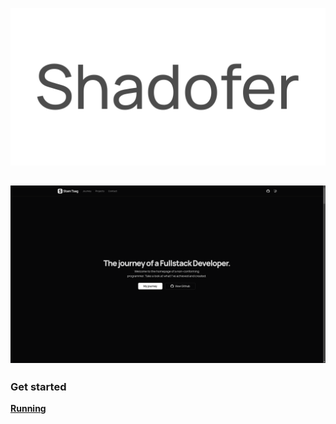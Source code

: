 <a href='https://shadofer.com'>
    <p align='center'>
        <picture>
            <source media="(prefers-color-scheme: dark)" srcset="https://raw.githubusercontent.com/Shadofer/Shadofer/main/.github/assets/shadofer-banner-white.svg">
            <img alt="Shadofer logo" src="https://raw.githubusercontent.com/Shadofer/Shadofer/main/.github/assets/shadofer-banner-dark.svg">
        </picture>
    </p>
</a>

<h2 align='center'>

<img src="https://raw.githubusercontent.com/Shadofer/shadofer.github.io/master/.github/assets/preview.png" alt='Homepage preview'>
  
</h2>

### Get started

**[Running](https://github.com/Shadofer/shadofer.github.io/blob/master/.github/markdown/RUNNING.md)**
